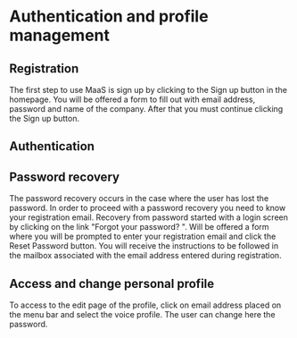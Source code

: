 # Authentication and profile management


## Registration
The first step to use MaaS is sign up by clicking to the Sign up button in the homepage. You will be offered a form to fill out with email address, password and name of the company. After that you must continue clicking the Sign up button.


## Authentication



## Password recovery
The password recovery occurs in the case where the user has lost the password. In order to proceed with a password recovery you need to know your registration email. Recovery from password started with a login screen by clicking on the link "Forgot your password? ".
Will be offered a form where you will be prompted to enter your registration email and click the Reset Password button. You will receive the instructions to be followed in the mailbox associated with the email address entered during registration.


## Access and change personal profile
To access to the edit page of the profile, click on email address placed on the menu bar and select the voice profile. The user can change here the password.
